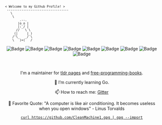 <p><small>

```___________________________________
< Welcome to my Github Profile! >
 ----------------------------------
   \
    \
        .--.
       |o_o |
       |:_/ |
      //   \ \
     (|     | )
    /'\_   _/`\
    \___)=(___/
```

</small>
</p>

<div align="center">

![Badge](https://img.shields.io/badge/Python-3776AB?style=for-the-badge&logo=python&logoColor=white)
![Badge](https://img.shields.io/badge/C-00599C?style=for-the-badge&logo=c&logoColor=white)
![Badge](https://img.shields.io/badge/Go-00ADD8?style=for-the-badge&logo=go&logoColor=white)
![Badge](https://img.shields.io/badge/Shell_Script-121011?style=for-the-badge&logo=gnu-bash&logoColor=white)
![Badge](https://img.shields.io/badge/Git-F05032?style=for-the-badge&logo=git&logoColor=white)
![Badge](https://img.shields.io/badge/Linux-FCC624?style=for-the-badge&logo=linux&logoColor=black)
![Badge](https://img.shields.io/badge/Arch_Linux-1793D1?style=for-the-badge&logo=arch-linux&logoColor=white)
![Badge](https://img.shields.io/badge/ZSH-0000FF?style=for-the-badge&logo=ZSH&logoColor=white)
![Badge](https://img.shields.io/badge/Visual_Studio_Code-0078D4?style=for-the-badge&logo=visual%20studio%20code&logoColor=white)

</br>

I'm a maintainer for [tldr pages](https://github.com/tldr-pages/tldr) and [free-programming-books](https://github.com/EbookFoundation/free-programming-books).

 🌱 I’m currently learning Go.

 📫 How to reach me: [Gitter](https://gitter.im/CleanMachine1)
 
 💬 Favorite Quote: "A computer is like air conditioning. It becomes useless when you open windows" - Linus Torvalds

[`curl https://github.com/CleanMachine1.gpg | gpg --import`](https://github.com/CleanMachine1.gpg)

</div>
